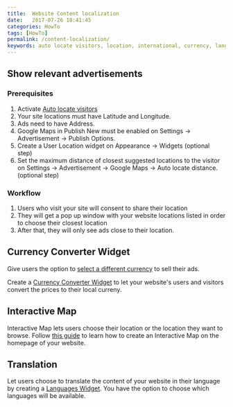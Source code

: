 ```yaml
---
title:  Website Content localization
date:   2017-07-26 18:41:45
categories: HowTo
tags: [HowTo]
permalink: /content-localization/
keywords: auto locate visitors, location, international, currency, language, translate, translation, country, region
---
```

## Show relevant advertisements

### Prerequisites

1. Activate [Auto locate visitors](//docs.yclas.com/auto-locate-visitors/)
2. Your site locations must have Latitude and Longitude.
3. Ads need to have Address.
4. Google Maps in Publish New must be enabled on Settings -> Advertisement -> Publish Options.
5. Create a User Location widget on Appearance -> Widgets (optional step)
6. Set the maximum distance of closest suggested locations to the visitor on Settings -> Advertisement -> Google Maps -> Auto locate distance. (optional step)

### Workflow

1. Users who visit your site will consent to share their location
2. They will get a pop up window with your website locations listed in order to choose their closest location 
3. After that, they will only see ads close to their location.

## Currency Converter Widget

Give users the option to [select a different currency](//docs.yclas.com/choose-currency/) to sell their ads.

Create a [Currency Converter Widget](//docs.yclas.com/currency-converter-widget/) to let your website's users and visitors convert the prices to their local curreny.

## Interactive Map

Interactive Map lets users choose their location or the location they want to browse. Follow [this guide](//docs.yclas.com/how-to-add-interactive-map/) to learn how to create an Interactive Map on the homepage of your website.

## Translation

Let users choose to translate the content of your website in their language by creating a [Languages Widget](//docs.yclas.com/languages-widget/). You have the option to choose which languages will be available.

